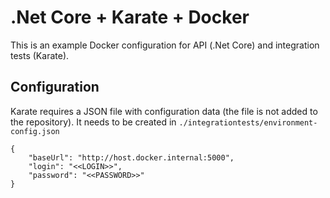 # .Net Core + Karate + Docker
This is an example Docker configuration for API (.Net Core) and integration tests (Karate).

## Configuration
Karate requires a JSON file with configuration data (the file is not added to the repository).
It needs to be created in `./integrationtests/environment-config.json`
```
{
    "baseUrl": "http://host.docker.internal:5000",
    "login": "<<LOGIN>>",
    "password": "<<PASSWORD>>"
}
```